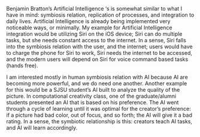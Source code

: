 
Benjamin Bratton’s Artificial Intelligence ‘s is somewhat similar to what I have in mind: symbiosis relation, replication of processes, and integration to daily lives. Artificial Intelligence is already being implemented very noticeable ways, or minimally. My example for Artificial Intelligence integration would be utilizing Siri on the iOS device; Siri can do multiple tasks, but she needs constant access to the internet. In a sense, Siri falls into the symbiosis relation with the user, and the internet; users would have to charge the phone for Siri to work, Siri needs the internet to be accessed, and the modern users will depend on Siri for voice command based tasks (hands free).

I am interested mostly in human symbiosis relation with AI because AI are becoming more powerful, and we do need one another. Another example for this would be a SJSU student’s AI built to analyze the quality of the picture. In computational creativity class, one of the graduate/alumni students presented an AI that is based on his preference. The AI went through a cycle of learning until it was optimal for the creator’s preference: if a picture had bad color, out of focus, and so forth; the AI will give it a bad rating. In a sense, the symbiotic relationship is this: creators teach AI tasks, and AI will learn accordingly.
